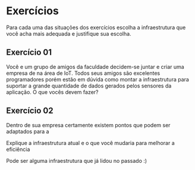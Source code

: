 # Exercícios

Para cada uma das situações dos exercícios escolha a infraestrutura que você acha mais adequada e justifique sua escolha.

## Exercício 01

Você e um grupo de amigos da faculdade decidem-se juntar e criar uma empresa de na área de IoT. Todos seus amigos são excelentes programadores porém estão em dúvida como montar a infraestrutura para suportar a grande quantidade de dados gerados pelos sensores da aplicação.
O que vocês devem fazer?


## Exercício 02

Dentro de sua empresa certamente existem pontos que podem ser adaptados para a

Explique a infraestrutura atual e o que você mudaria para
melhorar a eficiência

Pode ser alguma infraestrutura que já lidou no passado :)
